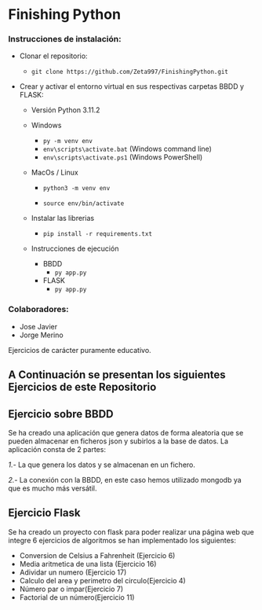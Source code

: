 ﻿# Finishing Python

### Instrucciones de instalación:

- Clonar el repositorio:

  - `git clone https://github.com/Zeta997/FinishingPython.git`
- Crear y activar el entorno virtual en sus respectivas carpetas BBDD y FLASK:
  - Versión Python 3.11.2

  - Windows

    - `py -m venv env`
    - `env\scripts\activate.bat` (Windows command line)
    - `env\scripts\activate.ps1` (Windows PowerShell)

  - MacOs / Linux

    - `python3 -m venv env`

    - `source env/bin/activate`
  - Instalar las librerias
    - `pip install -r requirements.txt`
  - Instrucciones de ejecución
    - BBDD
      - `py app.py`
    - FLASK
      - `py app.py`

### Colaboradores:

- Jose Javier
- Jorge  Merino

Ejercicios de carácter puramente educativo.

## A Continuación se presentan los siguientes Ejercicios de este Repositorio

## Ejercicio sobre BBDD
Se ha creado una aplicación que genera datos de forma aleatoria que se pueden almacenar en ficheros json y subirlos a la base de datos. La aplicación consta de 2 partes:

*1.-* La que genera los datos y se almacenan en un fichero.

*2.-* La conexión con la BBDD, en este caso hemos utilizado mongodb ya que es mucho más versátil.  


## Ejercicio Flask

Se ha creado un proyecto con flask para poder realizar una página web que integre 6 ejercicios de algoritmos se han implementado los siguientes:

- Conversion de Celsius a Fahrenheit (Ejercicio 6)
- Media aritmetica de una lista (Ejercicio 16)
- Adividar un numero (Ejercicio 17)
- Calculo del area y perimetro del circulo(Ejercicio 4)
- Número par o impar(Ejercicio 7)
- Factorial de un número(Ejercicio 11)
